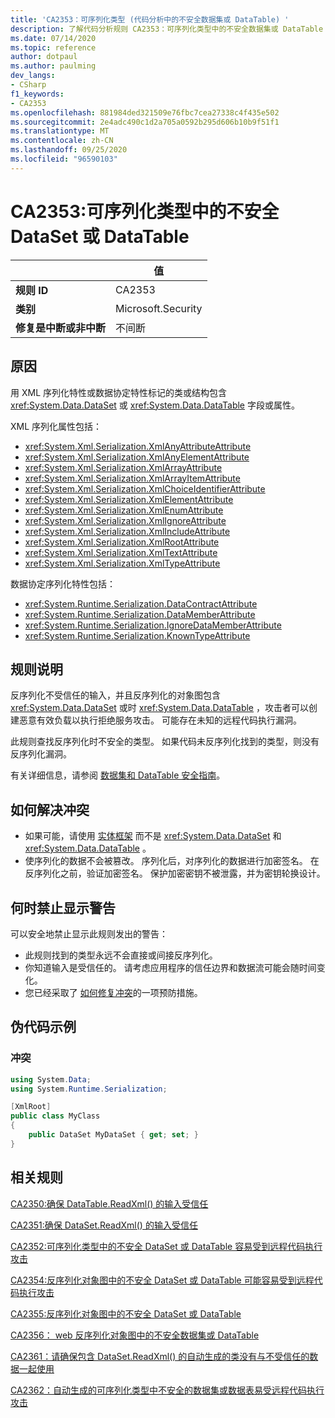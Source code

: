```yaml
---
title: 'CA2353：可序列化类型 (代码分析中的不安全数据集或 DataTable) '
description: 了解代码分析规则 CA2353：可序列化类型中的不安全数据集或 DataTable
ms.date: 07/14/2020
ms.topic: reference
author: dotpaul
ms.author: paulming
dev_langs:
- CSharp
f1_keywords:
- CA2353
ms.openlocfilehash: 881984ded321509e76fbc7cea27338c4f435e502
ms.sourcegitcommit: 2e4adc490c1d2a705a0592b295d606b10b9f51f1
ms.translationtype: MT
ms.contentlocale: zh-CN
ms.lasthandoff: 09/25/2020
ms.locfileid: "96590103"
---
```

# <a name="ca2353-unsafe-dataset-or-datatable-in-serializable-type"></a>CA2353:可序列化类型中的不安全 DataSet 或 DataTable

| | 值 |
|-|-|
| **规则 ID** |CA2353|
| **类别** |Microsoft.Security|
| **修复是中断或非中断** |不间断|

## <a name="cause"></a>原因

用 XML 序列化特性或数据协定特性标记的类或结构包含 <xref:System.Data.DataSet> 或 <xref:System.Data.DataTable> 字段或属性。

XML 序列化属性包括：

- <xref:System.Xml.Serialization.XmlAnyAttributeAttribute>
- <xref:System.Xml.Serialization.XmlAnyElementAttribute>
- <xref:System.Xml.Serialization.XmlArrayAttribute>
- <xref:System.Xml.Serialization.XmlArrayItemAttribute>
- <xref:System.Xml.Serialization.XmlChoiceIdentifierAttribute>
- <xref:System.Xml.Serialization.XmlElementAttribute>
- <xref:System.Xml.Serialization.XmlEnumAttribute>
- <xref:System.Xml.Serialization.XmlIgnoreAttribute>
- <xref:System.Xml.Serialization.XmlIncludeAttribute>
- <xref:System.Xml.Serialization.XmlRootAttribute>
- <xref:System.Xml.Serialization.XmlTextAttribute>
- <xref:System.Xml.Serialization.XmlTypeAttribute>

数据协定序列化特性包括：

- <xref:System.Runtime.Serialization.DataContractAttribute>
- <xref:System.Runtime.Serialization.DataMemberAttribute>
- <xref:System.Runtime.Serialization.IgnoreDataMemberAttribute>
- <xref:System.Runtime.Serialization.KnownTypeAttribute>

## <a name="rule-description"></a>规则说明

反序列化不受信任的输入，并且反序列化的对象图包含 <xref:System.Data.DataSet> 或时 <xref:System.Data.DataTable> ，攻击者可以创建恶意有效负载以执行拒绝服务攻击。 可能存在未知的远程代码执行漏洞。

此规则查找反序列化时不安全的类型。 如果代码未反序列化找到的类型，则没有反序列化漏洞。

有关详细信息，请参阅 [数据集和 DataTable 安全指南](https://go.microsoft.com/fwlink/?linkid=2132227)。

## <a name="how-to-fix-violations"></a>如何解决冲突

- 如果可能，请使用 [实体框架](/ef/) 而不是 <xref:System.Data.DataSet> 和 <xref:System.Data.DataTable> 。
- 使序列化的数据不会被篡改。 序列化后，对序列化的数据进行加密签名。 在反序列化之前，验证加密签名。 保护加密密钥不被泄露，并为密钥轮换设计。

## <a name="when-to-suppress-warnings"></a>何时禁止显示警告

可以安全地禁止显示此规则发出的警告：

- 此规则找到的类型永远不会直接或间接反序列化。
- 你知道输入是受信任的。 请考虑应用程序的信任边界和数据流可能会随时间变化。
- 您已经采取了 [如何修复冲突](#how-to-fix-violations)的一项预防措施。

## <a name="pseudo-code-examples"></a>伪代码示例

### <a name="violation"></a>冲突

```csharp
using System.Data;
using System.Runtime.Serialization;

[XmlRoot]
public class MyClass
{
    public DataSet MyDataSet { get; set; }
}
```

## <a name="related-rules"></a>相关规则

[CA2350:确保 DataTable.ReadXml() 的输入受信任](ca2350.md)

[CA2351:确保 DataSet.ReadXml() 的输入受信任](ca2351.md)

[CA2352:可序列化类型中的不安全 DataSet 或 DataTable 容易受到远程代码执行攻击](ca2352.md)

[CA2354:反序列化对象图中的不安全 DataSet 或 DataTable 可能容易受到远程代码执行攻击](ca2354.md)

[CA2355:反序列化对象图中的不安全 DataSet 或 DataTable](ca2355.md)

[CA2356： web 反序列化对象图中的不安全数据集或 DataTable](ca2356.md)

[CA2361：请确保包含 DataSet.ReadXml() 的自动生成的类没有与不受信任的数据一起使用](ca2361.md)

[CA2362：自动生成的可序列化类型中不安全的数据集或数据表易受远程代码执行攻击](ca2362.md)
